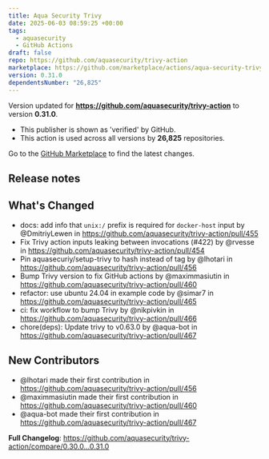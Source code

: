 ```yaml
---
title: Aqua Security Trivy
date: 2025-06-03 08:59:25 +00:00
tags:
  - aquasecurity
  - GitHub Actions
draft: false
repo: https://github.com/aquasecurity/trivy-action
marketplace: https://github.com/marketplace/actions/aqua-security-trivy
version: 0.31.0
dependentsNumber: "26,825"
---
```



Version updated for **https://github.com/aquasecurity/trivy-action** to version **0.31.0**.
- This publisher is shown as 'verified' by GitHub.
- This action is used across all versions by **26,825** repositories.

Go to the [GitHub Marketplace](https://github.com/marketplace/actions/aqua-security-trivy) to find the latest changes.

## Release notes

## What's Changed
* docs: add info that `unix:/` prefix is required for `docker-host` input by @DmitriyLewen in https://github.com/aquasecurity/trivy-action/pull/455
* Fix Trivy action inputs leaking between invocations (#422) by @rvesse in https://github.com/aquasecurity/trivy-action/pull/454
* Pin aquasecuriy/setup-trivy to hash instead of tag by @lhotari in https://github.com/aquasecurity/trivy-action/pull/456
* Bump Trivy version to fix GitHub actions by @maximmasiutin in https://github.com/aquasecurity/trivy-action/pull/460
* refactor: use ubuntu 24.04 in example code by @simar7 in https://github.com/aquasecurity/trivy-action/pull/465
* ci: fix workflow to bump Trivy by @nikpivkin in https://github.com/aquasecurity/trivy-action/pull/466
* chore(deps): Update trivy to v0.63.0 by @aqua-bot in https://github.com/aquasecurity/trivy-action/pull/467

## New Contributors
* @lhotari made their first contribution in https://github.com/aquasecurity/trivy-action/pull/456
* @maximmasiutin made their first contribution in https://github.com/aquasecurity/trivy-action/pull/460
* @aqua-bot made their first contribution in https://github.com/aquasecurity/trivy-action/pull/467

**Full Changelog**: https://github.com/aquasecurity/trivy-action/compare/0.30.0...0.31.0
